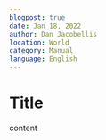 ```yaml
---
blogpost: true
date: Jan 18, 2022
author: Dan Jacobellis
location: World
category: Manual
language: English
---
```

# Title

content